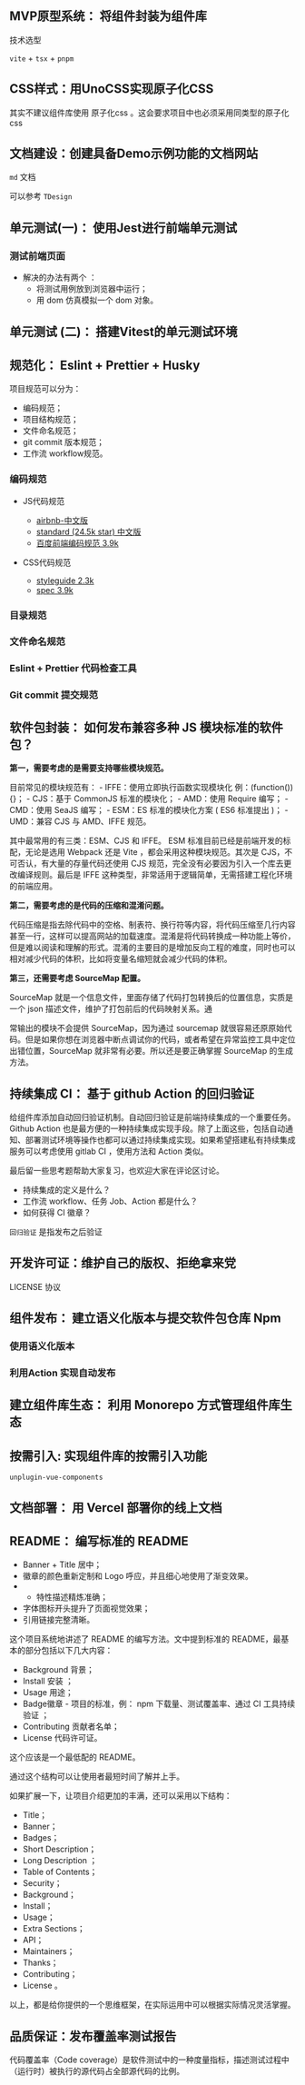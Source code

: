 
##  MVP原型系统： 将组件封装为组件库

技术选型

`vite` + `tsx` + `pnpm`

## CSS样式：用UnoCSS实现原子化CSS

其实不建议组件库使用 原子化css 。这会要求项目中也必须采用同类型的原子化css

## 文档建设：创建具备Demo示例功能的文档网站

`md` 文档

可以参考 `TDesign`


## 单元测试(一)： 使用Jest进行前端单元测试

### 测试前端页面

- 解决的办法有两个 ：
    - 将测试用例放到浏览器中运行；
    -  用 dom 仿真模拟一个 dom 对象。


## 单元测试 (二)： 搭建Vitest的单元测试环境

## 规范化： Eslint + Prettier + Husky

项目规范可以分为：

- 编码规范；
- 项目结构规范；
- 文件命名规范；
- git commit 版本规范；
- 工作流 workflow规范。

### 编码规范

- JS代码规范
    
    - [airbnb-中文版](https://link.juejin.cn/?target=https://github.com/lin-123/javascript "https://link.juejin.cn/?target=https://github.com/lin-123/javascript")
    - [standard (24.5k star) 中文版](https://link.juejin.cn/?target=https://github.com/standard/standard/blob/master/docs/README-zhcn.md "https://link.juejin.cn/?target=https://github.com/standard/standard/blob/master/docs/README-zhcn.md")
    - [百度前端编码规范 3.9k](https://link.juejin.cn/?target=https://github.com/ecomfe/spec "https://link.juejin.cn/?target=https://github.com/ecomfe/spec")
- CSS代码规范
    
    - [styleguide 2.3k](https://link.juejin.cn/?target=https://github.com/fex-team/styleguide/blob/master/css.md "https://link.juejin.cn/?target=https://github.com/fex-team/styleguide/blob/master/css.md")
    - [spec 3.9k](https://link.juejin.cn/?target=https://github.com/ecomfe/spec/blob/master/css-style-guide.md "https://link.juejin.cn/?target=https://github.com/ecomfe/spec/blob/master/css-style-guide.md")

### 目录规范

### 文件命名规范

### Eslint + Prettier 代码检查工具

### Git commit 提交规范


##  软件包封装： 如何发布兼容多种 JS 模块标准的软件包？

**第一，需要考虑的是需要支持哪些模块规范。**

目前常见的模块规范有： - IFFE：使用立即执行函数实现模块化 例：(function()) {}； - CJS：基于 CommonJS 标准的模块化； - AMD：使用 Require 编写； - CMD：使用 SeaJS 编写； - ESM：ES 标准的模块化方案 ( ES6 标准提出 )； - UMD：兼容 CJS 与 AMD、IFFE 规范。

其中最常用的有三类：ESM、CJS 和 IFFE。 ESM 标准目前已经是前端开发的标配，无论是选用 Webpack 还是 Vite ，都会采用这种模块规范。其次是 CJS，不可否认，有大量的存量代码还使用 CJS 规范，完全没有必要因为引入一个库去更改编译规则。最后是 IFFE 这种类型，非常适用于逻辑简单，无需搭建工程化环境的前端应用。

**第二，需要考虑的是代码的压缩和混淆问题。**

代码压缩是指去除代码中的空格、制表符、换行符等内容，将代码压缩至几行内容甚至一行，这样可以提高网站的加载速度。混淆是将代码转换成一种功能上等价，但是难以阅读和理解的形式。混淆的主要目的是增加反向工程的难度，同时也可以相对减少代码的体积，比如将变量名缩短就会减少代码的体积。

**第三，还需要考虑 SourceMap 配置。**

SourceMap 就是一个信息文件，里面存储了代码打包转换后的位置信息，实质是一个 json 描述文件，维护了打包前后的代码映射关系。通

常输出的模块不会提供 SourceMap，因为通过 sourcemap 就很容易还原原始代码。但是如果你想在浏览器中断点调试你的代码，或者希望在异常监控工具中定位出错位置，SourceMap 就非常有必要。所以还是要正确掌握 SourceMap 的生成方法。

## 持续集成 CI： 基于 github Action 的回归验证

给组件库添加自动回归验证机制。自动回归验证是前端持续集成的一个重要任务。Github Action 也是最方便的一种持续集成实现手段。除了上面这些，包括自动通知、部署测试环境等操作也都可以通过持续集成实现。如果希望搭建私有持续集成服务可以考虑使用 gitlab CI ，使用方法和 Action 类似。

最后留一些思考题帮助大家复习，也欢迎大家在评论区讨论。

- 持续集成的定义是什么？
- 工作流 workflow、任务 Job、Action 都是什么？
- 如何获得 CI 徽章？

`回归验证` 是指发布之后验证

## 开发许可证：维护自己的版权、拒绝拿来党

LICENSE 协议

## 组件发布： 建立语义化版本与提交软件包仓库 Npm

### 使用语义化版本

### 利用Action 实现自动发布


## 建立组件库生态： 利用 Monorepo 方式管理组件库生态

## 按需引入: 实现组件库的按需引入功能

`unplugin-vue-components`

## 文档部署： 用 Vercel 部署你的线上文档

## README： 编写标准的 README

- Banner + Title 居中；
- 徽章的颜色重新定制和 Logo 呼应，并且细心地使用了渐变效果。
- - 特性描述精炼准确；
- 字体图标开头提升了页面视觉效果；
- 引用链接完整清晰。


这个项目系统地讲述了 README 的编写方法。文中提到标准的 README，最基本的部分包括以下几大内容：

- Background 背景；
- Install 安装 ；
- Usage 用途；
- Badge徽章 - 项目的标准，例： npm 下载量、测试覆盖率、通过 CI 工具持续验证 ；
- Contributing 贡献者名单；
- License 代码许可证。

这个应该是一个最低配的 README。

通过这个结构可以让使用者最短时间了解并上手。

如果扩展一下，让项目介绍更加的丰满，还可以采用以下结构：

- Title；
- Banner；
- Badges；
- Short Description；
- Long Description ；
- Table of Contents；
- Security；
- Background；
- Install；
- Usage；
- Extra Sections；
- API；
- Maintainers；
- Thanks；
- Contributing；
- License 。

以上，都是给你提供的一个思维框架，在实际运用中可以根据实际情况灵活掌握。

## 品质保证：发布覆盖率测试报告

代码覆盖率（Code coverage）是软件测试中的一种度量指标，描述测试过程中（运行时）被执行的源代码占全部源代码的比例。


